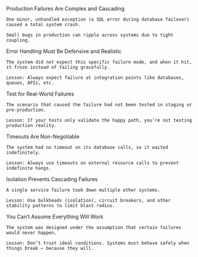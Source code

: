 Production Failures Are Complex and Cascading

    One minor, unhandled exception (a SQL error during database failover) caused a total system crash.

    Small bugs in production can ripple across systems due to tight coupling.

Error Handling Must Be Defensive and Realistic

    The system did not expect this specific failure mode, and when it hit, it froze instead of failing gracefully.

    Lesson: Always expect failure at integration points like databases, queues, APIs, etc.

Test for Real-World Failures

    The scenario that caused the failure had not been tested in staging or pre-production.

    Lesson: If your tests only validate the happy path, you’re not testing production reality.

Timeouts Are Non-Negotiable

    The system had no timeout on its database calls, so it waited indefinitely.

    Lesson: Always use timeouts on external resource calls to prevent indefinite hangs.

Isolation Prevents Cascading Failures

    A single service failure took down multiple other systems.

    Lesson: Use bulkheads (isolation), circuit breakers, and other stability patterns to limit blast radius.

You Can’t Assume Everything Will Work

    The system was designed under the assumption that certain failures would never happen.

    Lesson: Don’t trust ideal conditions. Systems must behave safely when things break — because they will.